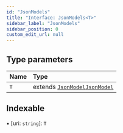 ```yaml
---
id: "JsonModels"
title: "Interface: JsonModels<T>"
sidebar_label: "JsonModels"
sidebar_position: 0
custom_edit_url: null
---
```


## Type parameters

| Name | Type |
| :------ | :------ |
| `T` | extends [`JsonModel`](JsonModel)[`JsonModel`](JsonModel) |

## Indexable

▪ [uri: `string`]: `T`
